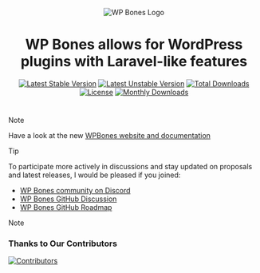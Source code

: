 <p align="center">
  <img src="https://github.com/wpbones/WPBones/assets/432181/13e0e825-9b0d-44c2-a77d-1baad88a1070" alt="WP Bones Logo" />
</p>

<div align="center">

  # WP Bones allows for WordPress plugins with Laravel-like features

</div>

<div align="center">

  [![Latest Stable Version](https://poser.pugx.org/wpbones/wpbones/v/stable?style=for-the-badge)](https://packagist.org/packages/wpbones/wpbones) 
  [![Latest Unstable Version](https://poser.pugx.org/wpbones/wpbones/v/unstable?style=for-the-badge)](https://packagist.org/packages/wpbones/wpbones) 
  [![Total Downloads](https://poser.pugx.org/wpbones/wpbones/downloads?style=for-the-badge)](https://packagist.org/packages/wpbones/wpbones) 
  [![License](https://poser.pugx.org/wpbones/wpbones/license?style=for-the-badge)](https://packagist.org/packages/wpbones/wpbones) 
  [![Monthly Downloads](https://poser.pugx.org/wpbones/wpbones/d/monthly?style=for-the-badge)](https://packagist.org/packages/wpbones/wpbones)

</div>

#

> [!NOTE]
> Have a look at the new [WPBones website and documentation](https://wpbones.com)

> [!TIP]
> To participate more actively in discussions and stay updated on proposals and latest releases, I would be pleased if you joined:
> 
>  - [WP Bones community on Discord](https://discord.gg/5bdVyycU8F)
>  - [WP Bones GitHub Discussion](https://github.com/wpbones/WPBones/discussions)
>  - [WP Bones GitHub Roadmap](https://github.com/orgs/wpbones/projects/4)

> [!NOTE]
> ### Thanks to Our Contributors
> [![Contributors](https://contrib.rocks/image?repo=wpbones/wpbones)](https://github.com/wpbones/wpbones/graphs/contributors)

